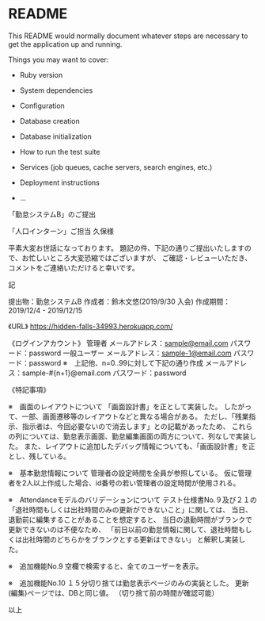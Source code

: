 # README

This README would normally document whatever steps are necessary to get the
application up and running.

Things you may want to cover:

* Ruby version

* System dependencies

* Configuration

* Database creation

* Database initialization

* How to run the test suite

* Services (job queues, cache servers, search engines, etc.)

* Deployment instructions

* ...


「勤怠システムB」のご提出

「人口インターン」ご担当
久保様

平素大変お世話になっております。
題記の件、下記の通りご提出いたしますので、お忙しいところ大変恐縮ではございますが、
ご確認・レビューいただき、コメントをご連絡いただけると幸いです。


記

提出物：勤怠システムB
作成者：鈴木文悠(2019/9/30 入会)
作成期間：2019/12/4 - 2019/12/15

《URL》
https://hidden-falls-34993.herokuapp.com/

《ログインアカウント》
管理者
  メールアドレス：sample@email.com
  パスワード：password
一般ユーザー
  メールアドレス：sample-1@email.com
  パスワード：password
  ※　上記他、n=0..99に対して下記の通り作成
  メールアドレス：sample-#{n+1}@email.com
  パスワード：password


《特記事項》

※　画面のレイアウトについて
「画面設計書」を正として実装した。
したがって、一部、画面遷移等のレイアウトなどと異なる場合がある。
ただし、「残業指示、指示者は、今回必要ないので消去します」との記載があったため、
これらの列については、勤怠表示画面、勤怠編集画面の両方について、列なしで実装した。
また、レイアウトに追加したデバッグ情報についても、「画面設計書」を正とし、残している。

※　基本勤怠情報について
管理者の設定時間を全員が参照している。
仮に管理者を2人以上作成した場合、id番号の若い管理者の設定時間が使用される。

※　Attendanceモデルのバリデーションについて
テスト仕様書No.９及び２１の
「退社時間もしくは出社時間のみの更新ができないこと」に関しては、
当日、退勤前に編集することがあることを想定すると、
当日の退勤時間がブランクで更新できないのは不便なため、
「前日以前の勤怠情報に関して、退社時間もしくは出社時間のどちらかをブランクとする更新はできない」
と解釈し実装した。

※　追加機能No.9
空欄で検索すると、全てのユーザーを表示。

※　追加機能No.10
１５分切り捨ては勤怠表示ページのみの実装とした。
更新(編集)ページでは、DBと同じ値。
（切り捨て前の時間が確認可能）

以上